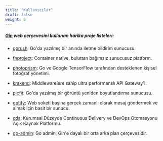 ```yaml
---
title: "Kullanıcılar"
draft: false
weight: 8
---
```


##### [Gin](https://github.com/gin-gonic/gin) web çerçevesini kullanan harika proje listeleri:

* [gorush](https://github.com/appleboy/gorush): Go'da yazılmış bir anında iletme bildirim sunucusu.

* [fnproject](https://github.com/fnproject/fn): Container native, buluttan bağımsız sunucusuz platform.

* [photoprism](https://github.com/photoprism/photoprism): Go ve Google TensorFlow tarafından desteklenen kişisel fotoğraf yönetimi.

* [krakend](https://github.com/devopsfaith/krakend): Middlewarelere sahip ultra performanslı API Gateway'i.

* [picfit](https://github.com/thoas/picfit): Go'da yazılmış bir görüntü yeniden boyutlandırma sunucusu.

* [gotify](https://github.com/gotify/server): Web soketi başına gerçek zamanlı olarak mesaj göndermek ve almak için basit bir sunucu.

* [cds](https://github.com/ovh/cds): Kurumsal Düzeyde Continuous Delivery ve DevOps Otomasyonu Açık Kaynak Platformu.

* [go-admin](https://github.com/go-admin-team/go-admin): Go admin, Gin'e dayalı bir orta arka plan çerçevesidir.
